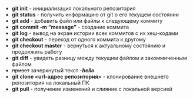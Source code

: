 - **git init** - инициализация локального репозитория
- **git status** - получить информацию от git о его текущем состоянии
- **git add** - добавить файл или файлы к следующему коммиту
- **git commit -m “message”** - создание коммита
- **git log** - вывод на экран истории всех коммитов с их хеш-кодами
- **git checkout** - переход от одного коммита к другому
- **git checkout master** - вернуться к актуальному состоянию и продолжить работу
- **git diff** - увидеть разницу между текущим файлом и закоммиченным файлом
- ~~привет~~ зачеркнутый текст 
-***hello***
- **git clone <url-адрес репозитория>** - клонирование внешнего репозитория на  локальный ПК
- **git pull** - получение изменений и слияние с локальной версией
